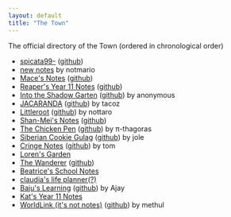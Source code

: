 ```yaml
---
layout: default
title: "The Town"
---
```


The official directory of the Town (ordered in chronological order)

- [spicata99-](https://spicata.99000000.xyz/) ([github](https://github.com/spicata/spicata.github.io))
- [new notes](https://notmario.github.io/newnotes/) by notmario
- [Mace's Notes](https://macesnotes.netlify.app/) ([github](https://github.com/MaceChettiyadan/Y11Notes))
- [Reaper's Year 11 Notes](https://reaper.toomwn.xyz/) ([github](https://github.com/Grim4Reaper/Year11Notes))
- [Into the Shadow Garten](https://shadowgarten.toomwn.xyz/) ([github](https://github.com/anonymoof1528/the-shadow-garten)) by anonymous
- [JACARANDA](https://nottacoz.github.io/jacaranda/) ([github](https://github.com/NotTacoz/jacaranda)) by tacoz
- [Littleroot](https://nottaro.github.io/littleroot/) ([github](https://github.com/nottaro/littleroot)) by nottaro
- [Shan-Mei's Notes](https://shanmeis-notes.toomwn.xyz/) ([github](https://github.com/Shan-Mei/shanmeis-notes))
- [The Chicken Pen](https://pi-thagoras.github.io/the-chicken-pen/) ([github](https://github.com/Pi-thagoras/the-chicken-pen)) by π-thagoras
- [Siberian Cookie Gulag](https://rubver16.github.io/joles-notes/) ([github](https://github.com/Rubver16/joles-notes)) by jole
- [Cringe Notes](https://cringe.toomwn.xyz/) ([github](https://github.com/GrimReaper2654/Notes)) by tom
- [Loren's Garden](https://ionized-satellite-e99.notion.site/Loren-s-2023-Notion-cd03827de0a743468d9fb5a70413fc95)
- [The Wanderer](https://rewind789.github.io/wanderer-obsidian-archive/) ([github](https://github.com/Rewind789/wanderer-obsidian-archive))
- [Beatrice's School Notes](https://beatricesychong.wixsite.com/notes)
- [claudia's life planner(?)](https://cshc.notion.site/cshc/claudia-s-life-planner-c23280690bef46b79adee2d0773c5591)
- [Baju's Learning](https://baju-s.toomwn.xyz/) ([github](https://github.com/RJDJcool3/baju-s)) by Ajay
- [Kat's Year 11 Notes](https://coreonett.notion.site/coreonett/Year-11-Notes-6978dbec99e943649a3a0773b2ee0587)
- [WorldLink (it's not notes)](https://methul-ya-boi.github.io/) ([github](https://github.com/methul-ya-boi/methul-ya-boi.github.io)) by methul
